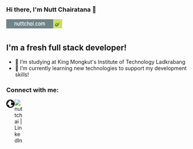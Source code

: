 ### Hi there, I'm Nutt Chairatana 👋

[<img align="left" alt="nuttchai.com" height="25px" src="./website-btn.png" />][website]
<br /><br />

## I'm a fresh full stack developer!

- 🔭 I’m studying at King Mongkut's Institute of Technology Ladkrabang
- 🌱 I’m currently learning new technologies to support my development skills!

### Connect with me:

[<img align="left" alt="nuttchai.com" width="22px" src="https://raw.githubusercontent.com/iconic/open-iconic/master/svg/globe.svg" />][website]
[<img align="left" alt="nuttchai | LinkedIn" width="22px" src="https://cdn.jsdelivr.net/npm/simple-icons@v3/icons/linkedin.svg" />][linkedin]

[website]: https://www.nuttchai.com
[linkedin]: https://www.linkedin.com/in/nuttchai/

<!--
**nuttchai/nuttchai** is a ✨ _special_ ✨ repository because its `README.md` (this file) appears on your GitHub profile.

Here are some ideas to get you started:

- 🔭 I’m currently working on ...
- 🌱 I’m currently learning ...
- 👯 I’m looking to collaborate on ...
- 🤔 I’m looking for help with ...
- 💬 Ask me about ...
- 📫 How to reach me: ...
- 😄 Pronouns: ...
- ⚡ Fun fact: ...
-->
